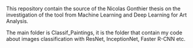 This repository contain the source of the Nicolas Gonthier thesis on the investigation of the tool from Machine Learning and Deep Learning for Art Analysis.

The main folder is Classif_Paintings, it is the folder that contain my code about images classification with ResNet, InceptionNet, Faster R-CNN etc.
